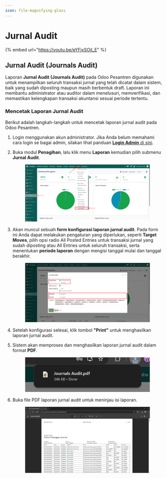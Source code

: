 ```yaml
---
icon: file-magnifying-glass
---
```


# Jurnal Audit

{% embed url="https://youtu.be/eYFjxSOiI_E" %}

## Jurnal Audit (Journals Audit)

Laporan **Jurnal Audit (Journals Audit)** pada Odoo Pesantren digunakan untuk menampilkan seluruh transaksi jurnal yang telah dicatat dalam sistem, baik yang sudah diposting maupun masih berbentuk draft. Laporan ini membantu administrator atau auditor dalam menelusuri, memverifikasi, dan memastikan kelengkapan transaksi akuntansi sesuai periode tertentu.

### Mencetak Laporan Jurnal Audit

Berikut adalah langkah-langkah untuk mencetak laporan jurnal audit pada Odoo Pesantren.

1. Login menggunakan akun administrator. Jika Anda belum memahami cara login se bagai admin, silakan lihat panduan [**Login Admin** di sini](../../../panduan-login/login-admin.md).
2.  Buka modul **Penagihan**, lalu klik menu **Laporan** kemudian pilih submenu **Jurnal Audit**.

    <figure><img src="../../../.gitbook/assets/images-817.png" alt=""><figcaption></figcaption></figure>


3.  Akan muncul sebuah **form konfigurasi laporan jurnal audit**. Pada form ini Anda dapat melakukan pengaturan yang diperlukan, seperti **Target Moves**, pilih opsi radio All Posted Entries untuk transaksi jurnal yang sudah diposting atau All Entries untuk seluruh transaksi, serta menentukan **periode laporan** dengan mengisi tanggal mulai dan tanggal berakhir.

    <figure><img src="../../../.gitbook/assets/images-818 (1).png" alt=""><figcaption></figcaption></figure>


4. Setelah konfigurasi selesai, klik tombol **"Print"** untuk menghasilkan laporan jurnal audit.
5.  Sistem akan memproses dan menghasilkan laporan jurnal audit dalam format **PDF**.

    <figure><img src="../../../.gitbook/assets/images-819 (2).png" alt=""><figcaption></figcaption></figure>
6.  Buka file PDF laporan jurnal audit untuk meninjau isi laporan.

    <figure><img src="../../../.gitbook/assets/images-820 (1).png" alt=""><figcaption></figcaption></figure>
